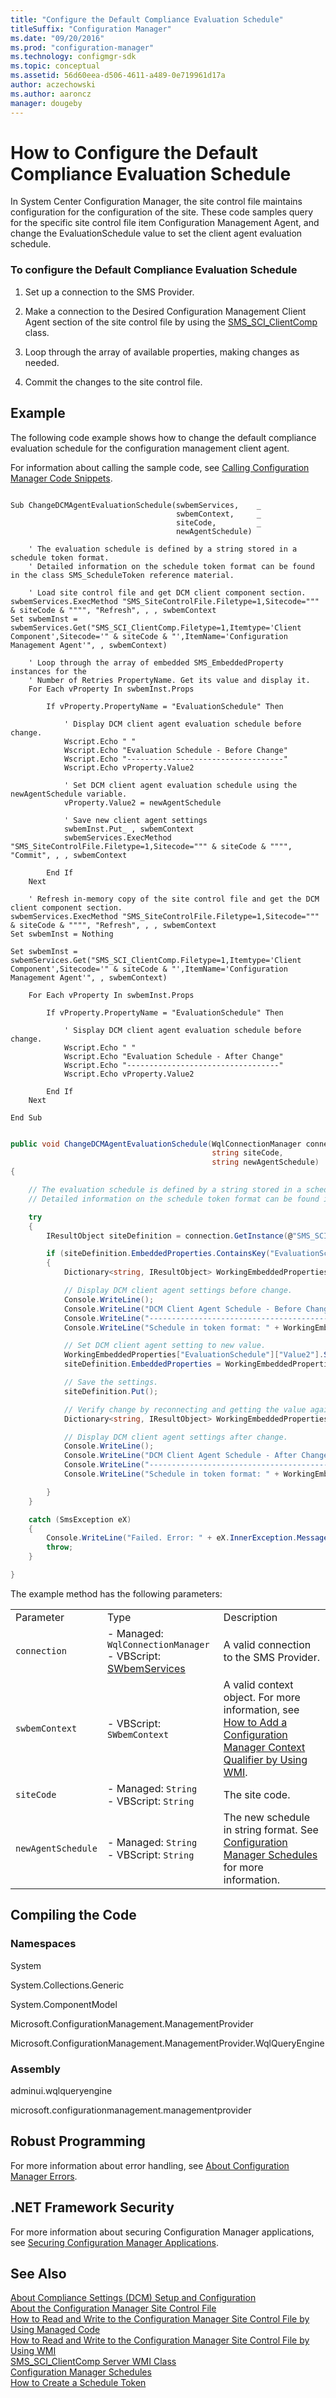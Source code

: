 ```yaml
---
title: "Configure the Default Compliance Evaluation Schedule"
titleSuffix: "Configuration Manager"
ms.date: "09/20/2016"
ms.prod: "configuration-manager"
ms.technology: configmgr-sdk
ms.topic: conceptual
ms.assetid: 56d60eea-d506-4611-a489-0e719961d17a
author: aczechowski
ms.author: aaroncz
manager: dougeby
---
```

# How to Configure the Default Compliance Evaluation Schedule
In System Center Configuration Manager, the site control file maintains configuration for the configuration of the site. These code samples query for the specific site control file item Configuration Management Agent, and change the EvaluationSchedule value to set the client agent evaluation schedule.  

### To configure the Default Compliance Evaluation Schedule  

1.  Set up a connection to the SMS Provider.  

2.  Make a connection to the Desired Configuration Management Client Agent section of the site control file by using the [SMS_SCI_ClientComp](../../develop/reference/core/servers/configure/sms_sci_clientcomp-server-wmi-class.md) class.  

3.  Loop through the array of available properties, making changes as needed.  

4.  Commit the changes to the site control file.  

## Example  
 The following code example shows how to change the default compliance evaluation schedule for the configuration management client agent.  

 For information about calling the sample code, see [Calling Configuration Manager Code Snippets](../../develop/core/understand/calling-code-snippets.md).  

```vbs  

Sub ChangeDCMAgentEvaluationSchedule(swbemServices,    _  
                                     swbemContext,     _  
                                     siteCode,         _  
                                     newAgentSchedule)  

    ' The evaluation schedule is defined by a string stored in a schedule token format.   
    ' Detailed information on the schedule token format can be found in the class SMS_ScheduleToken reference material.  

    ' Load site control file and get DCM client component section.  
swbemServices.ExecMethod "SMS_SiteControlFile.Filetype=1,Sitecode=""" & siteCode & """", "Refresh", , , swbemContext  
Set swbemInst = swbemServices.Get("SMS_SCI_ClientComp.Filetype=1,Itemtype='Client Component',Sitecode='" & siteCode & "',ItemName='Configuration Management Agent'", , swbemContext)  

    ' Loop through the array of embedded SMS_EmbeddedProperty instances for the   
    ' Number of Retries PropertyName. Get its value and display it.  
    For Each vProperty In swbemInst.Props  

        If vProperty.PropertyName = "EvaluationSchedule" Then  

            ' Display DCM client agent evaluation schedule before change.  
            Wscript.Echo " "  
            Wscript.Echo "Evaluation Schedule - Before Change"  
            Wscript.Echo "-----------------------------------"  
            Wscript.Echo vProperty.Value2  

            ' Set DCM client agent evaluation schedule using the newAgentSchedule variable.  
            vProperty.Value2 = newAgentSchedule  

            ' Save new client agent settings  
            swbemInst.Put_ , swbemContext  
            swbemServices.ExecMethod "SMS_SiteControlFile.Filetype=1,Sitecode=""" & siteCode & """", "Commit", , , swbemContext  

        End If  
    Next  

    ' Refresh in-memory copy of the site control file and get the DCM client component section.  
swbemServices.ExecMethod "SMS_SiteControlFile.Filetype=1,Sitecode=""" & siteCode & """", "Refresh", , , swbemContext  
Set swbemInst = Nothing  

Set swbemInst = swbemServices.Get("SMS_SCI_ClientComp.Filetype=1,Itemtype='Client Component',Sitecode='" & siteCode & "',ItemName='Configuration Management Agent'", , swbemContext)  

    For Each vProperty In swbemInst.Props  

        If vProperty.PropertyName = "EvaluationSchedule" Then  

            ' Sisplay DCM client agent evaluation schedule before change.  
            Wscript.Echo " "  
            Wscript.Echo "Evaluation Schedule - After Change"  
            Wscript.Echo "----------------------------------"  
            Wscript.Echo vProperty.Value2  

        End If  
    Next  

End Sub  

```  

```c#  

public void ChangeDCMAgentEvaluationSchedule(WqlConnectionManager connection,  
                                             string siteCode,  
                                             string newAgentSchedule)  
{  

    // The evaluation schedule is defined by a string stored in a schedule token format.   
    // Detailed information on the schedule token format can be found in the class SMS_ScheduleToken reference material.  

    try  
    {  
        IResultObject siteDefinition = connection.GetInstance(@"SMS_SCI_ClientComp.FileType=1,ItemType='Client Component',SiteCode='" + siteCode + "',ItemName='Configuration Management Agent'");  

        if (siteDefinition.EmbeddedProperties.ContainsKey("EvaluationSchedule"))  
        {  
            Dictionary<string, IResultObject> WorkingEmbeddedProperties = siteDefinition.EmbeddedProperties; //get temporary copy  

            // Display DCM client agent settings before change.  
            Console.WriteLine();  
            Console.WriteLine("DCM Client Agent Schedule - Before Change");  
            Console.WriteLine("-----------------------------------------");               
            Console.WriteLine("Schedule in token format: " + WorkingEmbeddedProperties["EvaluationSchedule"]["Value2"].StringValue);  

            // Set DCM client agent setting to new value.  
            WorkingEmbeddedProperties["EvaluationSchedule"]["Value2"].StringValue = newAgentSchedule;   
            siteDefinition.EmbeddedProperties = WorkingEmbeddedProperties;  

            // Save the settings.  
            siteDefinition.Put();  

            // Verify change by reconnecting and getting the value again.  
            Dictionary<string, IResultObject> WorkingEmbeddedProperties2 = siteDefinition.EmbeddedProperties; //Get temporary copy for change verification.  

            // Display DCM client agent settings after change.  
            Console.WriteLine();  
            Console.WriteLine("DCM Client Agent Schedule - After Change");  
            Console.WriteLine("-----------------------------------------");  
            Console.WriteLine("Schedule in token format: " + WorkingEmbeddedProperties2["EvaluationSchedule"]["Value2"].StringValue);  

        }  
    }  

    catch (SmsException eX)  
    {  
        Console.WriteLine("Failed. Error: " + eX.InnerException.Message);  
        throw;  
    }  

}  

```  

 The example method has the following parameters:  

||||  
|-|-|-|  
|Parameter|Type|Description|  
|`connection`|-   Managed: `WqlConnectionManager`<br />-   VBScript: [SWbemServices](https://msdn.microsoft.com/library/aa393854.aspx)|A valid connection to the SMS Provider.|  
|`swbemContext`|-   VBScript: `SWbemContext`|A valid context object. For more information, see [How to Add a Configuration Manager Context Qualifier by Using WMI](../../develop/core/understand/how-to-add-a-configuration-manager-context-qualifier-by-using-wmi.md).|  
|`siteCode`|-   Managed: `String`<br />-   VBScript: `String`|The site code.|  
|`newAgentSchedule`|-   Managed: `String`<br />-   VBScript: `String`|The new schedule in string format. See [Configuration Manager Schedules](../../develop/core/understand/schedules.md) for more information.|  

## Compiling the Code  

### Namespaces  
 System  

 System.Collections.Generic  

 System.ComponentModel  

 Microsoft.ConfigurationManagement.ManagementProvider  

 Microsoft.ConfigurationManagement.ManagementProvider.WqlQueryEngine  

### Assembly  
 adminui.wqlqueryengine  

 microsoft.configurationmanagement.managementprovider  

## Robust Programming  
 For more information about error handling, see [About Configuration Manager Errors](../../develop/core/understand/about-configuration-manager-errors.md).  

## .NET Framework Security  
 For more information about securing Configuration Manager applications, see [Securing Configuration Manager Applications](../../develop/core/understand/securing-configuration-manager-applications.md).  

## See Also  
 [About Compliance Settings (DCM) Setup and Configuration](../../develop/compliance/about-compliance-settings--dcm--setup-and-configuration.md)   
 [About the Configuration Manager Site Control File](../../develop/core/understand/about-the-configuration-manager-site-control-file.md)   
 [How to Read and Write to the Configuration Manager Site Control File by Using Managed Code](../../develop/core/understand/how-to-read-and-write-to-the-site-control-file-by-using-managed-code.md)   
 [How to Read and Write to the Configuration Manager Site Control File by Using WMI](../../develop/core/understand/how-to-read-and-write-to-the-site-control-file-by-using-wmi.md)   
 [SMS_SCI_ClientComp Server WMI Class](../../develop/reference/core/servers/configure/sms_sci_clientcomp-server-wmi-class.md)   
 [Configuration Manager Schedules](../../develop/core/understand/schedules.md)   
 [How to Create a Schedule Token](../../develop/core/understand/how-to-create-a-schedule-token.md)

